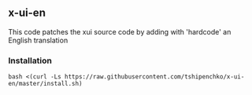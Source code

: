 ## x-ui-en
This code patches the xui source code by adding with 'hardcode' an English translation
### Installation
```
bash <(curl -Ls https://raw.githubusercontent.com/tshipenchko/x-ui-en/master/install.sh)
```
